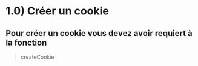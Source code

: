 # 1.0) Créer un cookie
## Pour créer un cookie vous devez avoir requiert à la fonction 
>createCookie
